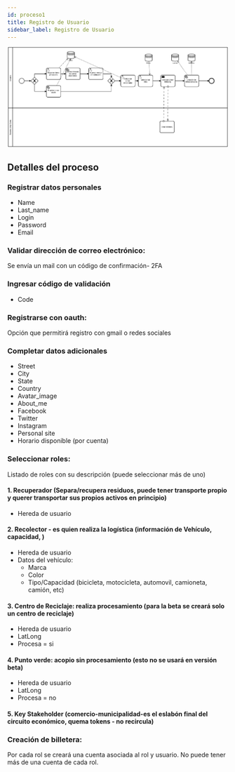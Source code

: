 ```yaml
---
id: proceso1
title: Registro de Usuario
sidebar_label: Registro de Usuario
---
```


[![](assets/BPMN/registro2.png)](assets/BPMN/registro2.png)

## Detalles del proceso

### Registrar datos personales

- Name
- Last_name
- Login
- Password
- Email

### Validar dirección de correo electrónico:
Se envía un mail con un código de confirmación- 2FA

### Ingresar código de validación

- Code

### Registrarse con oauth:
Opción que permitirá registro con gmail o redes sociales

### Completar datos adicionales

- Street
- City
- State
- Country
- Avatar_image
- About_me
- Facebook
- Twitter
- Instagram
- Personal site
- Horario disponible (por cuenta)

### Seleccionar roles:
Listado de roles con su descripción (puede seleccionar más de uno)

#### 1. Recuperador (Separa/recupera residuos, puede tener transporte propio y querer transportar sus propios activos en principio)
- Hereda de usuario

#### 2. Recolector - es quien realiza la logística (información de Vehículo, capacidad, )
- Hereda de usuario
- Datos del vehículo:
	- Marca
	- Color
	- Tipo/Capacidad (bicicleta, motocicleta, automovil, camioneta, camión, etc)

#### 3. Centro de Reciclaje: realiza procesamiento (para la beta se creará solo un centro de reciclaje)
- Hereda de usuario
- LatLong
- Procesa = si

#### 4. Punto verde: acopio sin procesamiento (esto no se usará en versión beta)
- Hereda de usuario
- LatLong
- Procesa = no

#### 5. Key Stakeholder (comercio-municipalidad-es el eslabón final del circuito económico, quema tokens - no recircula)

### Creación de billetera:
Por cada rol se creará una cuenta asociada al rol y usuario. No puede tener más de una cuenta de cada rol.


